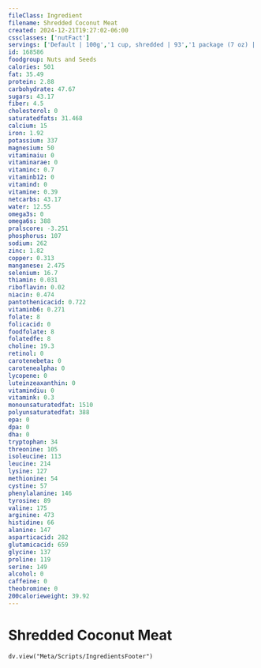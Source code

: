 ```yaml
---
fileClass: Ingredient
filename: Shredded Coconut Meat
created: 2024-12-21T19:27:02-06:00
cssclasses: ['nutFact']
servings: ['Default | 100g','1 cup, shredded | 93','1 package (7 oz) | 199']
id: 168586
foodgroup: Nuts and Seeds
calories: 501
fat: 35.49
protein: 2.88
carbohydrate: 47.67
sugars: 43.17
fiber: 4.5
cholesterol: 0
saturatedfats: 31.468
calcium: 15
iron: 1.92
potassium: 337
magnesium: 50
vitaminaiu: 0
vitaminarae: 0
vitaminc: 0.7
vitaminb12: 0
vitamind: 0
vitamine: 0.39
netcarbs: 43.17
water: 12.55
omega3s: 0
omega6s: 388
pralscore: -3.251
phosphorus: 107
sodium: 262
zinc: 1.82
copper: 0.313
manganese: 2.475
selenium: 16.7
thiamin: 0.031
riboflavin: 0.02
niacin: 0.474
pantothenicacid: 0.722
vitaminb6: 0.271
folate: 8
folicacid: 0
foodfolate: 8
folatedfe: 8
choline: 19.3
retinol: 0
carotenebeta: 0
carotenealpha: 0
lycopene: 0
luteinzeaxanthin: 0
vitamindiu: 0
vitamink: 0.3
monounsaturatedfat: 1510
polyunsaturatedfat: 388
epa: 0
dpa: 0
dha: 0
tryptophan: 34
threonine: 105
isoleucine: 113
leucine: 214
lysine: 127
methionine: 54
cystine: 57
phenylalanine: 146
tyrosine: 89
valine: 175
arginine: 473
histidine: 66
alanine: 147
asparticacid: 282
glutamicacid: 659
glycine: 137
proline: 119
serine: 149
alcohol: 0
caffeine: 0
theobromine: 0
200calorieweight: 39.92
---
```


# Shredded Coconut Meat

```dataviewjs
dv.view("Meta/Scripts/IngredientsFooter")
```